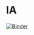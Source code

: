 # IA
[![Binder](https://mybinder.org/badge_logo.svg)](https://mybinder.org/v2/gh/StoneHg/IA.git/dev)
